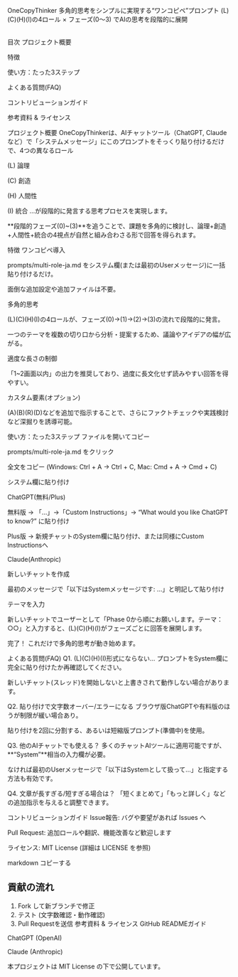 OneCopyThinker
多角的思考をシンプルに実現する“ワンコピペ”プロンプト
(L)(C)(H)(I)の4ロール × フェーズ(0～3) でAIの思考を段階的に展開

<br>
目次
プロジェクト概要

特徴

使い方：たった3ステップ

よくある質問(FAQ)

コントリビューションガイド

参考資料 & ライセンス

プロジェクト概要
OneCopyThinkerは、AIチャットツール（ChatGPT, Claudeなど）で「システムメッセージ」にこのプロンプトをそっくり貼り付けるだけで、4つの異なるロール

(L) 論理

(C) 創造

(H) 人間性

(I) 統合
…が段階的に発言する思考プロセスを実現します。

**段階的フェーズ(0)~(3)**を追うことで、課題を多角的に検討し、論理+創造+人間性+統合の4視点が自然と組み合わさる形で回答を得られます。

特徴
ワンコピペ導入

prompts/multi-role-ja.md をシステム欄(または最初のUserメッセージ)に一括貼り付けるだけ。

面倒な追加設定や追加ファイルは不要。

多角的思考

(L)(C)(H)(I)の4ロールが、フェーズ(0)→(1)→(2)→(3)の流れで段階的に発言。

一つのテーマを複数の切り口から分析・提案するため、議論やアイデアの幅が広がる。

適度な長さの制御

「1~2画面以内」の出力を推奨しており、過度に長文化せず読みやすい回答を得やすい。

カスタム要素(オプション)

(A)(B)(R)(D)などを追加で指示することで、さらにファクトチェックや実践検討など深掘りを誘導可能。

使い方：たった3ステップ
ファイルを開いてコピー

prompts/multi-role-ja.md をクリック

全文をコピー (Windows: Ctrl + A → Ctrl + C, Mac: Cmd + A → Cmd + C)

システム欄に貼り付け

ChatGPT(無料/Plus)

無料版 → 「…」→「Custom Instructions」→ “What would you like ChatGPT to know?” に貼り付け

Plus版 → 新規チャットのSystem欄に貼り付け、または同様にCustom Instructionsへ

Claude(Anthropic)

新しいチャットを作成

最初のメッセージで「以下はSystemメッセージです: …」と明記して貼り付け

テーマを入力

新しいチャットでユーザーとして「Phase 0から順にお願いします。テーマ：○○」と入力すると、(L)(C)(H)(I)がフェーズごとに回答を展開します。

完了！ これだけで多角的思考が動き始めます。

よくある質問(FAQ)
Q1. (L)(C)(H)(I)形式にならない…
プロンプトをSystem欄に完全に貼り付けたか再確認してください。

新しいチャット(スレッド)を開始しないと上書きされて動作しない場合があります。

Q2. 貼り付けで文字数オーバー/エラーになる
ブラウザ版ChatGPTや有料版のほうが制限が緩い場合あり。

貼り付けを2回に分割する、あるいは短縮版プロンプト(準備中)を使用。

Q3. 他のAIチャットでも使える？
多くのチャットAIツールに適用可能ですが、**“System”**相当の入力欄が必要。

なければ最初のUserメッセージで「以下はSystemとして扱って…」と指定する方法も有効です。

Q4. 文章が長すぎる/短すぎる場合は？
「短くまとめて」「もっと詳しく」などの追加指示を与えると調整できます。

コントリビューションガイド
Issue報告: バグや要望があれば Issues へ

Pull Request: 追加ロールや翻訳、機能改善など歓迎します

ライセンス: MIT License (詳細は LICENSE を参照)

markdown
コピーする
## 貢献の流れ
1. Fork して新ブランチで修正
2. テスト (文字数確認・動作確認)
3. Pull Requestを送信
参考資料 & ライセンス
GitHub READMEガイド

ChatGPT (OpenAI)

Claude (Anthropic)

本プロジェクトは MIT License の下で公開しています。

<br>
